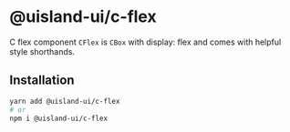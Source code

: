 # @uisland-ui/c-flex

C flex component
`CFlex` is `CBox` with display: flex and comes with helpful style shorthands.
 
## Installation

```sh
yarn add @uisland-ui/c-flex
# or
npm i @uisland-ui/c-flex
```